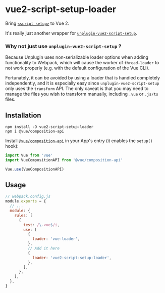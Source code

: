 # vue2-script-setup-loader

Bring [`<script setup>`](https://v3.vuejs.org/api/sfc-script-setup.html#sfc-script-setup) to Vue 2.

It's really just another wrapper for [`unplugin-vue2-script-setup`](https://github.com/antfu/unplugin-vue2-script-setup).

### Why not just use `unplugin-vue2-script-setup` ?

Because Unplugin uses non-serializable loader options when adding functionality to Webpack, which will cause the worker of `thread-loader` to not work properly (e.g. with the default configuration of the Vue CLI).

Fortunately, it can be avoided by using a loader that is handled completely independently, and it is especially easy since `unplugin-vue2-script-setup` only uses the `transform` API. The only caveat is that you may need to manage the files you wish to transform manually, including `.vue` or `.js/ts` files.

## Installation

```shell
npm install -D vue2-script-setup-loader
npm i @vue/composition-api
```

Install [`@vue/composition-api`](https://github.com/vuejs/composition-api) in your App's entry (it enables the `setup()` hook):

```javascript
import Vue from 'vue'
import VueCompositionAPI from '@vue/composition-api'

Vue.use(VueCompositionAPI)
```

## Usage

```javascript
// webpack.config.js
module.exports = {
  // ...
  module: {
    rules: [
      {
        test: /\.vue$/i,
        use: [
          {
            loader: 'vue-loader',
          },
          // Add it here
          {
            loader: 'vue2-script-setup-loader',
          },
        ],
      },
    ],
  },
}
```
